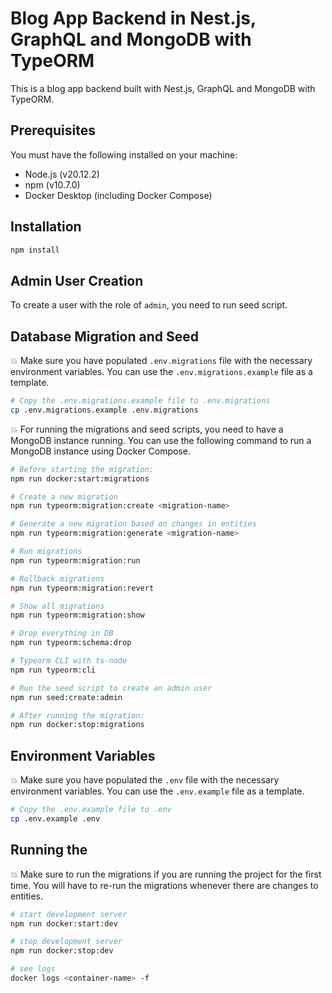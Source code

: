 # Blog App Backend in Nest.js, GraphQL and MongoDB with TypeORM

This is a blog app backend built with Nest.js, GraphQL and MongoDB with TypeORM.

## Prerequisites

You must have the following installed on your machine:

- Node.js (v20.12.2)
- npm (v10.7.0)
- Docker Desktop (including Docker Compose)

## Installation

```bash
npm install
```

## Admin User Creation

To create a user with the role of `admin`, you need to run seed script.

## Database Migration and Seed

💥 Make sure you have populated `.env.migrations` file with the necessary environment variables. You can use the `.env.migrations.example` file as a template.

```bash
# Copy the .env.migrations.example file to .env.migrations
cp .env.migrations.example .env.migrations
```

💥 For running the migrations and seed scripts, you need to have a MongoDB instance running. You can use the following command to run a MongoDB instance using Docker Compose.

```bash
# Before starting the migration:
npm run docker:start:migrations
```

```bash
# Create a new migration
npm run typeorm:migration:create <migration-name>

# Generate a new migration based on changes in entities
npm run typeorm:migration:generate <migration-name>

# Run migrations
npm run typeorm:migration:run

# Rollback migrations
npm run typeorm:migration:revert

# Show all migrations
npm run typeorm:migration:show

# Drop everything in DB
npm run typeorm:schema:drop

# Typeorm CLI with ts-node
npm run typeorm:cli
```

```bash
# Run the seed script to create an admin user
npm run seed:create:admin
```

```bash
# After running the migration:
npm run docker:stop:migrations
```

## Environment Variables

💥 Make sure you have populated the `.env` file with the necessary environment variables. You can use the `.env.example` file as a template.

```bash
# Copy the .env.example file to .env
cp .env.example .env
```

## Running the

💥 Make sure to run the migrations if you are running the project for the first time. You will have to re-run the migrations whenever there are changes to entities.

```bash
# start development server
npm run docker:start:dev

# stop development server
npm run docker:stop:dev

# see logs
docker logs <container-name> -f
```

